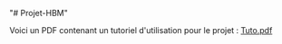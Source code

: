 "# Projet-HBM" 

Voici un PDF contenant un tutoriel d'utilisation pour le projet :
[Tuto.pdf](https://drive.google.com/file/d/1XOQ1VUk7P4XZT0m4mSJjFJupSRWJclSR/view?usp=drive_link)
